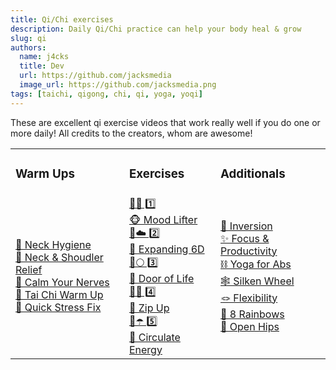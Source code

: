 ```yaml
---
title: Qi/Chi exercises
description: Daily Qi/Chi practice can help your body heal & grow
slug: qi
authors:
  name: j4cks
  title: Dev
  url: https://github.com/jacksmedia
  image_url: https://github.com/jacksmedia.png
tags: [taichi, qigong, chi, qi, yoga, yoqi]
---
```

These are excellent qi exercise videos that work really well if you do one or more daily!
All credits to the creators, whom are awesome!


<table>
  <tr>
    <td><h3>Warm Ups</h3></td>
    <td class="widest-column"><h3>Exercises</h3></td>
    <td><h3>Additionals</h3></td>
  </tr>
  <tr>
    <td class="">
        <div class="no-bullet"><a href="https://www.youtube.com/watch?v=X3-gKPNyrTA?t=26">🧘 Neck Hygiene</a></div>
        <div class="no-bullet"><a href="https://www.youtube.com/watch?v=SedzswEwpPw?t=51">🧣 Neck & Shoudler Relief</a></div>
        <div class="no-bullet"><a href="https://www.youtube.com/watch?v=Ba0fweKUwIc">🌳 Calm Your Nerves</a></div>
        <div class="no-bullet"><a href="https://youtu.be/50txkOrJn9o?t=41">🌅 Tai Chi Warm Up</a></div>
        <div class="no-bullet"><a href="https://youtu.be/jOfshreyu4w">🎃 Quick Stress Fix</a></div>
    </td>
    <td>
        <div class="no-bullet"><a href="https://youtu.be/cEOS2zoyQw4?t=89">🦆🌊 1️⃣ </a></div>
        <div class="no-bullet"><a href="https://www.youtube.com/watch?v=HMbT-CPVl2k?t=33">🐵 Mood Lifter</a></div>
        <div class="no-bullet"><a href="https://www.youtube.com/watch?v=enk0bOv-gF8?t=17">🦇☁️ 2️⃣ </a></div>
        <div class="no-bullet"><a href="https://www.youtube.com/watch?v=IyINAjEoTIs?t=80">🐯 Expanding 6D</a></div>
        <div class="no-bullet"><a href="https://www.youtube.com/watch?v=OPcZlXYcdMA?t=31">🐎🌕 3️⃣ </a></div>
        <div class="no-bullet"><a href="https://www.youtube.com/watch?v=8wddPSIEpvE?t=54">🐠 Door of Life</a></div>
        <div class="no-bullet"><a href="https://www.youtube.com/watch?v=RoIqYtiTLFI">🐍🍂 4️⃣ </a></div>
        <div class="no-bullet"><a href="https://www.youtube.com/watch?v=nmmNWj9YtAw?t=60">🐢 Zip Up</a></div>
        <div class="no-bullet"><a href="https://www.youtube.com/watch?v=62a20CiIAlY?t=25">🐉☂️ 5️⃣</a></div>
        <div class="no-bullet"><a href="https://youtu.be/EZT8RC0wRbA?t=88">🐻 Circulate Energy</a></div>
    </td>
    <td>
        <div class="no-bullet"><a href="https://www.youtube.com/watch?v=V1HbXt5ZRlg&t=39s">🗼 Inversion</a></div>
        <div class="no-bullet"><a href="https://youtu.be/Nnd5Slo02us">✨ Focus & Productivity</a></div>
        <div class="no-bullet"><a href="https://youtu.be/FgfT2fOv31E">⛓ Yoga for Abs</a></div>
        <div class="no-bullet"><a href="https://www.youtube.com/watch?v=LZ2oHU-mMJI?t=25">🕸 Silken Wheel</a></div>
        <div class="no-bullet"><a href="https://www.youtube.com/watch?v=Yzm3fA2HhkQ&t=3s">🪢 Flexibility</a></div>
        <div class="no-bullet"><a href="https://youtu.be/ED3_i_xVd_s?t=54">🌈 8 Rainbows</a></div>
        <div class="no-bullet"><a href="https://youtu.be/eBdfCX5XnX4">🪷 Open Hips</a></div>
    </td>
  </tr>
</table>

